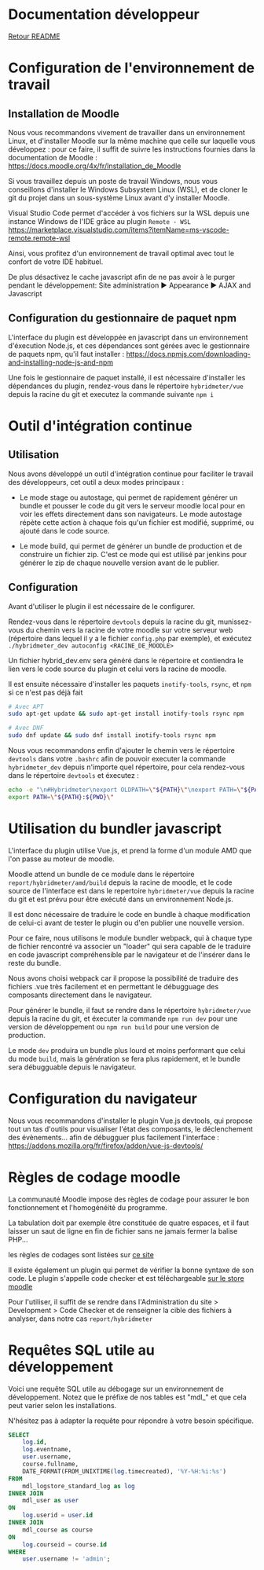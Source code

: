 # Documentation développeur

[Retour README](../README.md)

Configuration de l'environnement de travail
=====================================

Installation de Moodle
-------------

Nous vous recommandons vivement de travailler dans un environnement Linux, et d'installer Moodle sur la même machine que celle sur laquelle vous développez : pour ce faire, il suffit de suivre les instructions fournies dans la documentation de Moodle : https://docs.moodle.org/4x/fr/Installation_de_Moodle

Si vous travaillez depuis un poste de travail Windows, nous vous conseillons d'installer le Windows Subsystem Linux (WSL), et de cloner le git du projet dans un sous-système Linux avant d'y installer Moodle.

Visual Studio Code permet d'accéder à vos fichiers sur la WSL depuis une instance Windows de l'IDE grâce au plugin ```Remote - WSL``` https://marketplace.visualstudio.com/items?itemName=ms-vscode-remote.remote-wsl

Ainsi, vous profitez d'un environnement de travail optimal avec tout le confort de votre IDE habituel.

De plus désactivez le cache javascript afin de ne pas avoir à le purger pendant le développement: Site administration ► Appearance ► AJAX and Javascript

Configuration du gestionnaire de paquet npm
------------

L'interface du plugin est développée en javascript dans un environnement d'éxecution Node.js, et ces dépendances sont gérées avec le gestionnaire de paquets npm, qu'il faut installer : https://docs.npmjs.com/downloading-and-installing-node-js-and-npm

Une fois le gestionnaire de paquet installé, il est nécessaire d'installer les dépendances du plugin, rendez-vous dans le répertoire ```hybridmeter/vue``` depuis la racine du git et executez la commande suivante ```npm i```

Outil d'intégration continue
====================================

Utilisation
----------

Nous avons développé un outil d'intégration continue pour faciliter le travail des développeurs, cet outil a deux modes principaux :

- Le mode stage ou autostage, qui permet de rapidement générer un bundle et pousser le code du git vers le serveur moodle local pour en voir les effets directement dans son navigateurs. Le mode autostage répète cette action à chaque fois qu'un fichier est modifié, supprimé, ou ajouté dans le code source.

- Le mode build, qui permet de générer un bundle de production et de construire un fichier zip. C'est ce mode qui est utilisé par jenkins pour générer le zip de chaque nouvelle version avant de le publier.

Configuration
----------

Avant d'utiliser le plugin il est nécessaire de le configurer.

Rendez-vous dans le répertoire ``devtools`` depuis la racine du git, munissez-vous du chemin vers la racine de votre moodle sur votre serveur web (répertoire dans lequel il y a le fichier ``config.php`` par exemple), et exécutez ``./hybridmeter_dev autoconfig <RACINE_DE_MOODLE>``

Un fichier hybrid_dev.env sera généré dans le répertoire et contiendra le lien vers le code source du plugin et celui vers la racine de moodle.

Il est ensuite nécessaire d'installer les paquets ``inotify-tools``, ``rsync``, et ``npm`` si ce n'est pas déjà fait

```bash
# Avec APT
sudo apt-get update && sudo apt-get install inotify-tools rsync npm

# Avec DNF
sudo dnf update && sudo dnf install inotify-tools rsync npm
```

Nous vous recommandons enfin d'ajouter le chemin vers le répertoire ``devtools`` dans votre ``.bashrc`` afin de pouvoir executer la commande ``hybridmeter_dev`` depuis n'importe quel répertoire, pour cela rendez-vous dans le répertoire ``devtools`` et éxecutez :
```bash
echo -e "\n#Hybridmeter\nexport OLDPATH=\"${PATH}\"\nexport PATH=\"${PATH}:${PWD}\"" >> ~/.bashrc
export PATH=\"${PATH}:${PWD}\"
```

Utilisation du bundler javascript
====================================

L'interface du plugin utilise Vue.js, et prend la forme d'un module AMD que l'on passe au moteur de moodle.

Moodle attend un bundle de ce module dans le répertoire ``report/hybridmeter/amd/build`` depuis la racine de moodle, et le code source de l'interface est dans le repertoire ``hybridmeter/vue`` depuis la racine du git et est prévu pour être exécuté dans un environnement Node.js.

Il est donc nécessaire de traduire le code en bundle à chaque modification de celui-ci avant de tester le plugin ou d'en publier une nouvelle version.

Pour ce faire, nous utilisons le module bundler webpack, qui à chaque type de fichier rencontré va associer un "loader" qui sera capable de le traduire en code javascript compréhensible par le navigateur et de l'insérer dans le reste du bundle.

Nous avons choisi webpack car il propose la possibilité de traduire des fichiers .vue très facilement et en permettant le débugguage des composants directement dans le navigateur.

Pour générer le bundle, il faut se rendre dans le répertoire ``hybridmeter/vue`` depuis la racine du git, et éxecuter la commande ``npm run dev`` pour une version de développement ou ``npm run build`` pour une version de production.

Le mode ``dev`` produira un bundle plus lourd et moins performant que celui du mode ``build``, mais la génération se fera plus rapidement, et le bundle sera débugguable depuis le navigateur. 

Configuration du navigateur 
==================================

Nous vous recommandons d'installer le plugin Vue.js devtools, qui propose tout un tas d'outils pour visualiser l'état des composants, le déclenchement des évènements... afin de débugguer plus facilement l'interface : https://addons.mozilla.org/fr/firefox/addon/vue-js-devtools/

Règles de codage moodle
==================================

La communauté Moodle impose des règles de codage pour assurer le bon fonctionnement et l'homogénéité du programme.

La tabulation doit par exemple être constituée de quatre espaces, et il faut laisser un saut de ligne en fin de fichier sans ne jamais fermer la balise PHP...

les règles de codages sont listées sur [ce site](https://moodledev.io/general/development/policies/codingstyle)

Il existe également un plugin qui permet de vérifier la bonne syntaxe de son code. Le plugin s'appelle code checker et est téléchargeable [sur le store moodle](https://moodle.org/plugins/local_codechecker)

Pour l'utiliser, il suffit de se rendre dans l'Administration du site > Development > Code Checker et de renseigner la cible des fichiers à analyser, dans notre cas ``report/hybridmeter``

Requêtes SQL utile au développement 
==================================

Voici une requête SQL utile au débogage sur un environnement de développement. Notez que le préfixe de nos tables est "mdl_" et que cela peut varier selon les installations.

N'hésitez pas à adapter la requête pour répondre à votre besoin spécifique.

```sql
SELECT 
    log.id, 
    log.eventname, 
    user.username, 
    course.fullname, 
    DATE_FORMAT(FROM_UNIXTIME(log.timecreated), '%Y-%H:%i:%s') 
FROM 
    mdl_logstore_standard_log as log 
INNER JOIN 
    mdl_user as user 
ON 
    log.userid = user.id 
INNER JOIN 
    mdl_course as course 
ON 
    log.courseid = course.id 
WHERE 
    user.username != 'admin';
```